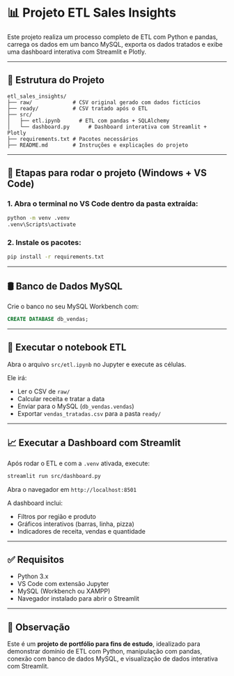 # 📊 Projeto ETL Sales Insights

Este projeto realiza um processo completo de ETL com Python e pandas, carrega os dados em um banco MySQL, exporta os dados tratados e exibe uma dashboard interativa com Streamlit e Plotly.

---

## 📁 Estrutura do Projeto

```
etl_sales_insights/
├── raw/             # CSV original gerado com dados fictícios
├── ready/           # CSV tratado após o ETL
├── src/
│   ├── etl.ipynb      # ETL com pandas + SQLAlchemy
│   └── dashboard.py      # Dashboard interativa com Streamlit + Plotly
├── requirements.txt # Pacotes necessários
├── README.md        # Instruções e explicações do projeto
```

---

## 🧱 Etapas para rodar o projeto (Windows + VS Code)

### 1. Abra o terminal no VS Code dentro da pasta extraída:

```bash
python -m venv .venv
.venv\Scripts\activate
```

### 2. Instale os pacotes:

```bash
pip install -r requirements.txt
```

---

## 🛢️ Banco de Dados MySQL

Crie o banco no seu MySQL Workbench com:

```sql
CREATE DATABASE db_vendas;
```

---

## 📒 Executar o notebook ETL

Abra o arquivo `src/etl.ipynb` no Jupyter e execute as células.

Ele irá:
- Ler o CSV de `raw/`
- Calcular receita e tratar a data
- Enviar para o MySQL (`db_vendas.vendas`)
- Exportar `vendas_tratadas.csv` para a pasta `ready/`

---

## 📈 Executar a Dashboard com Streamlit

Após rodar o ETL e com a `.venv` ativada, execute:

```bash
streamlit run src/dashboard.py
```

Abra o navegador em `http://localhost:8501`

A dashboard inclui:
- Filtros por região e produto
- Gráficos interativos (barras, linha, pizza)
- Indicadores de receita, vendas e quantidade

---

## ✅ Requisitos

- Python 3.x
- VS Code com extensão Jupyter
- MySQL (Workbench ou XAMPP)
- Navegador instalado para abrir o Streamlit

---

## 📌 Observação

Este é um **projeto de portfólio para fins de estudo**, idealizado para demonstrar domínio de ETL com Python, manipulação com pandas, conexão com banco de dados MySQL, e visualização de dados interativa com Streamlit.

